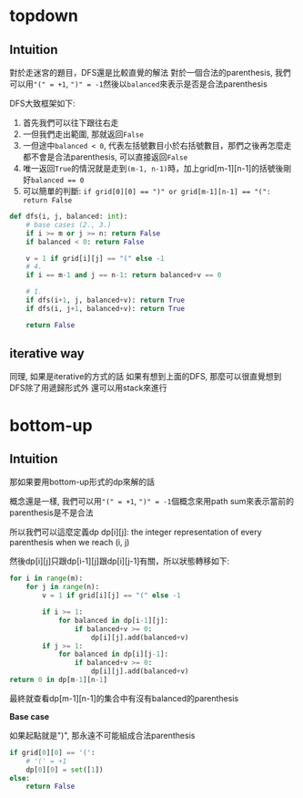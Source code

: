 # topdown

## Intuition

對於走迷宮的題目，DFS還是比較直覺的解法
對於一個合法的parenthesis, 我們可以用`"(" = +1`, `")" = -1`然後以`balanced`來表示是否是合法parenthesis

DFS大致框架如下:

1. 首先我們可以往下跟往右走
2. 一但我們走出範圍, 那就返回`False`
3. 一但途中`balanced < 0`, 代表左括號數目小於右括號數目，那們之後再怎麼走都不會是合法parenthesis, 可以直接返回`False`
4. 唯一返回`True`的情況就是走到`(m-1, n-1)`時，加上grid[m-1][n-1]的括號後剛好`balanced == 0`
5. 可以簡單的判斷: `if grid[0][0] == ")" or grid[m-1][n-1] == "(": return False`

```py
def dfs(i, j, balanced: int):
    # base cases (2., 3.)
    if i >= m or j >= n: return False
    if balanced < 0: return False

    v = 1 if grid[i][j] == "(" else -1
    # 4.
    if i == m-1 and j == n-1: return balanced+v == 0

    # 1.
    if dfs(i+1, j, balanced+v): return True
    if dfs(i, j+1, balanced+v): return True

    return False
```

## iterative way

同理, 如果是iterative的方式的話
如果有想到上面的DFS, 那麼可以很直覺想到DFS除了用遞歸形式外
還可以用stack來進行

# bottom-up

## Intuition

那如果要用bottom-up形式的dp來解的話

概念還是一樣, 我們可以用`"(" = +1`, `")" = -1`個概念來用path sum來表示當前的parenthesis是不是合法

所以我們可以這麼定義dp
dp[i][j]: the integer representation of every parenthesis when we reach (i, j)

然後dp[i][j]只跟dp[i-1][j]跟dp[i][j-1]有關，所以狀態轉移如下:
```py
for i in range(m):
    for j in range(n):
        v = 1 if grid[i][j] == "(" else -1

        if i >= 1:
            for balanced in dp[i-1][j]:
                if balanced+v >= 0:
                    dp[i][j].add(balanced+v)
        if j >= 1:
            for balanced in dp[i][j-1]:
                if balanced+v >= 0:
                    dp[i][j].add(balanced+v)
return 0 in dp[m-1][n-1]
```

最終就查看dp[m-1][n-1]的集合中有沒有balanced的parenthesis

**Base case**

如果起點就是")", 那永遠不可能組成合法parenthesis
```py
if grid[0][0] == '(':
    # '(' = +1
    dp[0][0] = set([1])
else:
    return False
```